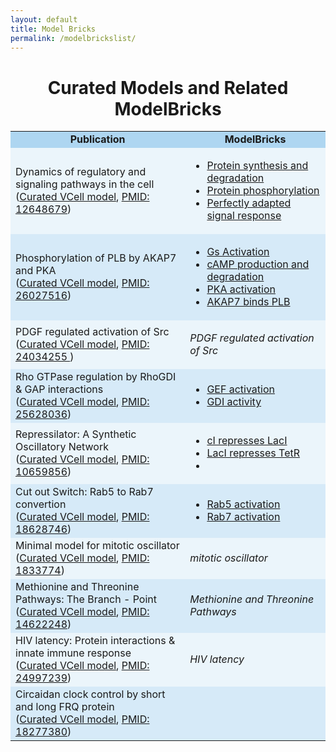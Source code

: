 ```yaml
---
layout: default
title: Model Bricks
permalink: /modelbrickslist/
---
```


<h1 align="center"> Curated Models and Related ModelBricks </h1>

<table border-left="15">
<tr>
     <td bgcolor="#AED6F1" align="center"><strong>Publication</strong>
     </td>
     <td bgcolor="#AED6F1" align="center"><strong>ModelBricks</strong>
     </td>
</tr>
<tr>
     <td bgcolor="#EBF5FB" > Dynamics of regulatory and signaling pathways in the cell <br>
     (<a href="/CM_PM12648679/">Curated VCell model</a>, 
      <a href="https://www.ncbi.nlm.nih.gov/pubmed/12648679">PMID: 12648679</a>)
     </td>
     <td bgcolor="#EBF5FB">
          <ul>
          <li><a href="/CM_PM12648679_MB1"> Protein synthesis and degradation</a></li>
          <li><a href="/CM_PM12648679_MB2/"> Protein phosphorylation</a></li>
          <li><a href="/CM_PM12648679_MB3/"> Perfectly adapted signal response</a></li>
          </ul>
     </td>
</tr>
<tr>
     <td bgcolor="#D6EAF8">Phosphorylation of PLB by AKAP7 and PKA <br>
          (<a href="http://modelbricks.org/CM_PM26027516/">Curated VCell model</a>,
          <a href="https://www.ncbi.nlm.nih.gov/pubmed/26027516">PMID: 26027516</a>)
     </td>
     <td bgcolor="#D6EAF8">
          <ul>
          <li><a href="/CM_PM26027516_MB1/">Gs Activation</a></li>
          <li><a href="/CM_PM26027516_MB2/">cAMP production and degradation</a></li>
          <li><a href="/CM_PM26027516_MB3/">PKA activation </a></li>
          <li><a href="/CM_PM26027516_MB4/">AKAP7 binds PLB</a></li>
          </ul>
     </td>
</tr>
<tr>
     <td bgcolor="#EBF5FB">PDGF regulated activation of Src <br>
          (<a href="http://modelbricks.org/MB_PDGF_Src/">Curated VCell model</a>,
          <a href="https://www.ncbi.nlm.nih.gov/pubmed/24034255 ">PMID: 24034255 </a>)
     </td>
     <td bgcolor="#EBF5FB">
          <p><i> PDGF regulated activation of Src </i></p>
     </td>
</tr>
<tr>
     <td bgcolor="#D6EAF8"> Rho GTPase regulation by RhoGDI & GAP interactions <br>
          (<a href="http://modelbricks.org/CM_PM25628036/">Curated VCell model</a>,
          <a href="https://www.ncbi.nlm.nih.gov/pubmed/25628036">PMID: 25628036</a>)
     </td>
     <td bgcolor="#D6EAF8">
          <ul>
          <li><a href="/CM_PM25628036_MB1/">GEF activation</a></li>
          <li><a href="/CM_PM25628036_MB2/">GDI activity</a></li>
          </ul>
     </td>
</tr>
<tr>
     <td bgcolor="#EBF5FB"> Repressilator: A Synthetic Oscillatory Network <br>
               (<a href="http://modelbricks.org/CM_PM10659856/">Curated VCell model</a>,
          <a href="https://www.ncbi.nlm.nih.gov/pubmed/10659856">PMID: 10659856</a>)
     </td>
     <td bgcolor="#EBF5FB">
          <ul>
          <li><a href="/CM_PM10659856_MB1/">cI represses LacI</a></li>
          <li><a href="/CM_PM10659856_MB2/">LacI represses TetR</a></li>
          <li><!--<a href="/CM_PM26027516_MB3/"></a>--></li>
          </ul>
     </td>
</tr>
<tr>
     <td bgcolor="#D6EAF8"> Cut out Switch: Rab5 to Rab7 convertion <br>
          (<a href="http://modelbricks.org/CM_PM18628746/">Curated VCell model</a>,
          <a href="https://www.ncbi.nlm.nih.gov/pubmed/18628746">PMID: 18628746</a>)
     </td>
     <td bgcolor="#D6EAF8">
          <ul>
          <li><a href="http://modelbricks.org/CM_PM18628746_MB1/">Rab5 activation</a></li>
          <li><a href="http://modelbricks.org/CM_PM18628746_MB2/">Rab7 activation</a></li>
          </ul>
               </td>
</tr>
<tr>
     <td bgcolor="#EBF5FB"> Minimal model for mitotic oscillator <br>
          (<a href="http://modelbricks.org/CM_PM1833774/">Curated VCell model</a>,
          <a href="https://www.ncbi.nlm.nih.gov/pubmed/1833774">PMID: 1833774</a>)
     </td>
     <td bgcolor="#EBF5FB">
          <p><i> mitotic oscillator </i></p>
     </td>
</tr>
<tr>
     <td bgcolor="#D6EAF8"> Methionine and Threonine Pathways: The Branch - Point <br>
          (<a href="http://modelbricks.org/CM_PM14622248/">Curated VCell model</a>,
          <a href="https://www.ncbi.nlm.nih.gov/pubmed/14622248">PMID: 14622248</a>)
     </td>
     <td bgcolor="#D6EAF8">
          <p><i> Methionine and Threonine Pathways </i></p>
     </td>
</tr>
<tr>
     <td bgcolor="#EBF5FB"> HIV latency: Protein interactions & innate immune response <br>
          (<a href="http://modelbricks.org/CM_PM24997239/">Curated VCell model</a>,
          <a href="https://www.ncbi.nlm.nih.gov/pubmed/24997239">PMID: 24997239</a>)
     </td>
     <td bgcolor="#EBF5FB">
          <p><i> HIV latency </i></p>
     </td>
</tr>
<tr>
     <td bgcolor="#D6EAF8"> Circaidan clock control by short and long FRQ protein <br>
          (<a href="http://modelbricks.org/CM_PM18277380/">Curated VCell model</a>,
          <a href="https://www.ncbi.nlm.nih.gov/pubmed/18277380">PMID: 18277380</a>)
     </td>
     <td bgcolor="#D6EAF8">
          <ul>
          <!--<li><a href="http://modelbricks.org/CM_PM18277380_MB1/">MB1</a></li>
          <li><a href="http://modelbricks.org/CM_PM18628746_MB2/">MB2</a></li>-->
          </ul>
     </td>
</tr>
</table>
